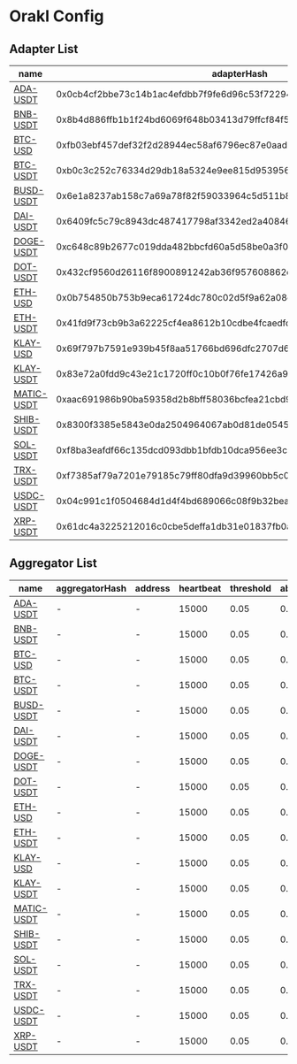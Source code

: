 # Orakl Config

## Adapter List

| name                                                                                 | adapterHash                                                        | decimals | feeds |
| ------------------------------------------------------------------------------------ | ------------------------------------------------------------------ | -------- | ----- |
| [ADA-USDT](https://bisonai.github.io/orakl-config/adapter/ada-usdt.adapter.json)     | 0x0cb4cf2bbe73c14b1ac4efdbb7f9fe6d96c53f722946eb624d0f11076f5b0ed6 | 8        | 10    |
| [BNB-USDT](https://bisonai.github.io/orakl-config/adapter/bnb-usdt.adapter.json)     | 0x8b4d886ffb1b1f24bd6069f648b03413d79ffcf84f56f3ae23857a02fa4186a5 | 8        | 8     |
| [BTC-USD](https://bisonai.github.io/orakl-config/adapter/btc-usd.adapter.json)       | 0xfb03ebf457def32f2d28944ec58af6796ec87e0aad6e01760bc7037d6ac71ea3 | 8        | 5     |
| [BTC-USDT](https://bisonai.github.io/orakl-config/adapter/btc-usdt.adapter.json)     | 0xb0c3c252c76334d29db18a5324e9ee815d95395689b532e9e58c1ecc05411993 | 8        | 10    |
| [BUSD-USDT](https://bisonai.github.io/orakl-config/adapter/busd-usdt.adapter.json)   | 0x6e1a8237ab158c7a69a78f82f59033964c5d511b8ea9b42064d206f01868e081 | 8        | 7     |
| [DAI-USDT](https://bisonai.github.io/orakl-config/adapter/dai-usdt.adapter.json)     | 0x6409fc5c79c8943dc487417798af3342ed2a40846e53e6a957ec7f5737d72c95 | 8        | 7     |
| [DOGE-USDT](https://bisonai.github.io/orakl-config/adapter/doge-usdt.adapter.json)   | 0xc648c89b2677c019dda482bbcfd60a5d58be0a3f02df9503b182fcaefbe5fa15 | 8        | 10    |
| [DOT-USDT](https://bisonai.github.io/orakl-config/adapter/dot-usdt.adapter.json)     | 0x432cf9560d26116f8900891242ab36f957608862eaa6005d2935aa43ea4cd79a | 8        | 10    |
| [ETH-USD](https://bisonai.github.io/orakl-config/adapter/eth-usd.adapter.json)       | 0x0b754850b753b9eca61724dc780c02d5f9a62a08c8853b80a213a03d85e35729 | 8        | 5     |
| [ETH-USDT](https://bisonai.github.io/orakl-config/adapter/eth-usdt.adapter.json)     | 0x41fd9f73cb9b3a62225cf4ea8612b10cdbe4fcaedfc43e81854a4bf4815864c9 | 8        | 10    |
| [KLAY-USD](https://bisonai.github.io/orakl-config/adapter/klay-usd.adapter.json)     | 0x69f797b7591e939b45f8aa51766bd696dfc2707d6316743b3c8c8bdfac73eb93 | 8        | 2     |
| [KLAY-USDT](https://bisonai.github.io/orakl-config/adapter/klay-usdt.adapter.json)   | 0x83e72a0fdd9c43e21c1720ff0c10b0f76fe17426a96b5622bc59b92e58099d34 | 8        | 10    |
| [MATIC-USDT](https://bisonai.github.io/orakl-config/adapter/matic-usdt.adapter.json) | 0xaac691986b90ba59358d2b8bff58036bcfea21cbd9f82ab08915902bdb00cdb1 | 8        | 10    |
| [SHIB-USDT](https://bisonai.github.io/orakl-config/adapter/shib-usdt.adapter.json)   | 0x8300f3385e5843e0da2504964067ab0d81de054550826e60577602e50cffe48c | 8        | 8     |
| [SOL-USDT](https://bisonai.github.io/orakl-config/adapter/sol-usdt.adapter.json)     | 0xf8ba3eafdf66c135dcd093dbb1bfdb10dca956ee3c75b510f76407353eb251d0 | 8        | 10    |
| [TRX-USDT](https://bisonai.github.io/orakl-config/adapter/trx-usdt.adapter.json)     | 0xf7385af79a7201e79185c79ff80dfa9d39960bb5c0d62e837477e0f0a87df716 | 8        | 8     |
| [USDC-USDT](https://bisonai.github.io/orakl-config/adapter/usdc-usdt.adapter.json)   | 0x04c991c1f0504684d1d4f4bd689066c08f9b32bea47746510590489e810eb23d | 8        | 8     |
| [XRP-USDT](https://bisonai.github.io/orakl-config/adapter/xrp-usdt.adapter.json)     | 0x61dc4a3225212016c0cbe5deffa1db31e01837fb0a061ff1cf355650287e0162 | 8        | 10    |

## Aggregator List

| name                                                                                               | aggregatorHash | address | heartbeat | threshold | absoluteThreshold | adapterHash                                                        |
| -------------------------------------------------------------------------------------------------- | -------------- | ------- | --------- | --------- | ----------------- | ------------------------------------------------------------------ |
| [ADA-USDT](https://bisonai.github.io/orakl-config/aggregator/default/ada-usdt.aggregator.json)     | -              | -       | 15000     | 0.05      | 0.1               | 0x0cb4cf2bbe73c14b1ac4efdbb7f9fe6d96c53f722946eb624d0f11076f5b0ed6 |
| [BNB-USDT](https://bisonai.github.io/orakl-config/aggregator/default/bnb-usdt.aggregator.json)     | -              | -       | 15000     | 0.05      | 0.1               | 0x8b4d886ffb1b1f24bd6069f648b03413d79ffcf84f56f3ae23857a02fa4186a5 |
| [BTC-USD](https://bisonai.github.io/orakl-config/aggregator/default/btc-usd.aggregator.json)       | -              | -       | 15000     | 0.05      | 0.1               | 0xfb03ebf457def32f2d28944ec58af6796ec87e0aad6e01760bc7037d6ac71ea3 |
| [BTC-USDT](https://bisonai.github.io/orakl-config/aggregator/default/btc-usdt.aggregator.json)     | -              | -       | 15000     | 0.05      | 0.1               | 0xb0c3c252c76334d29db18a5324e9ee815d95395689b532e9e58c1ecc05411993 |
| [BUSD-USDT](https://bisonai.github.io/orakl-config/aggregator/default/busd-usdt.aggregator.json)   | -              | -       | 15000     | 0.05      | 0.1               | 0x6e1a8237ab158c7a69a78f82f59033964c5d511b8ea9b42064d206f01868e081 |
| [DAI-USDT](https://bisonai.github.io/orakl-config/aggregator/default/dai-usdt.aggregator.json)     | -              | -       | 15000     | 0.05      | 0.1               | 0x6409fc5c79c8943dc487417798af3342ed2a40846e53e6a957ec7f5737d72c95 |
| [DOGE-USDT](https://bisonai.github.io/orakl-config/aggregator/default/doge-usdt.aggregator.json)   | -              | -       | 15000     | 0.05      | 0.1               | 0xc648c89b2677c019dda482bbcfd60a5d58be0a3f02df9503b182fcaefbe5fa15 |
| [DOT-USDT](https://bisonai.github.io/orakl-config/aggregator/default/dot-usdt.aggregator.json)     | -              | -       | 15000     | 0.05      | 0.1               | 0x432cf9560d26116f8900891242ab36f957608862eaa6005d2935aa43ea4cd79a |
| [ETH-USD](https://bisonai.github.io/orakl-config/aggregator/default/eth-usd.aggregator.json)       | -              | -       | 15000     | 0.05      | 0.1               | 0x0b754850b753b9eca61724dc780c02d5f9a62a08c8853b80a213a03d85e35729 |
| [ETH-USDT](https://bisonai.github.io/orakl-config/aggregator/default/eth-usdt.aggregator.json)     | -              | -       | 15000     | 0.05      | 0.1               | 0x41fd9f73cb9b3a62225cf4ea8612b10cdbe4fcaedfc43e81854a4bf4815864c9 |
| [KLAY-USD](https://bisonai.github.io/orakl-config/aggregator/default/klay-usd.aggregator.json)     | -              | -       | 15000     | 0.05      | 0.1               | 0x69f797b7591e939b45f8aa51766bd696dfc2707d6316743b3c8c8bdfac73eb93 |
| [KLAY-USDT](https://bisonai.github.io/orakl-config/aggregator/default/klay-usdt.aggregator.json)   | -              | -       | 15000     | 0.05      | 0.1               | 0x83e72a0fdd9c43e21c1720ff0c10b0f76fe17426a96b5622bc59b92e58099d34 |
| [MATIC-USDT](https://bisonai.github.io/orakl-config/aggregator/default/matic-usdt.aggregator.json) | -              | -       | 15000     | 0.05      | 0.1               | 0xaac691986b90ba59358d2b8bff58036bcfea21cbd9f82ab08915902bdb00cdb1 |
| [SHIB-USDT](https://bisonai.github.io/orakl-config/aggregator/default/shib-usdt.aggregator.json)   | -              | -       | 15000     | 0.05      | 0.1               | 0x8300f3385e5843e0da2504964067ab0d81de054550826e60577602e50cffe48c |
| [SOL-USDT](https://bisonai.github.io/orakl-config/aggregator/default/sol-usdt.aggregator.json)     | -              | -       | 15000     | 0.05      | 0.1               | 0xf8ba3eafdf66c135dcd093dbb1bfdb10dca956ee3c75b510f76407353eb251d0 |
| [TRX-USDT](https://bisonai.github.io/orakl-config/aggregator/default/trx-usdt.aggregator.json)     | -              | -       | 15000     | 0.05      | 0.1               | 0xf7385af79a7201e79185c79ff80dfa9d39960bb5c0d62e837477e0f0a87df716 |
| [USDC-USDT](https://bisonai.github.io/orakl-config/aggregator/default/usdc-usdt.aggregator.json)   | -              | -       | 15000     | 0.05      | 0.1               | 0x04c991c1f0504684d1d4f4bd689066c08f9b32bea47746510590489e810eb23d |
| [XRP-USDT](https://bisonai.github.io/orakl-config/aggregator/default/xrp-usdt.aggregator.json)     | -              | -       | 15000     | 0.05      | 0.1               | 0x61dc4a3225212016c0cbe5deffa1db31e01837fb0a061ff1cf355650287e0162 |

